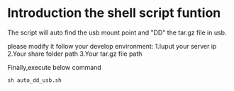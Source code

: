# Introduction the shell script funtion

The script will auto find the usb mount point and "DD" the tar.gz file in usb.

please modify it follow your develop environment:
1.Iuput your server ip
2.Your share folder path
3.Your tar.gz file path

Finally,execute below command
```shell script
sh auto_dd_usb.sh
```
